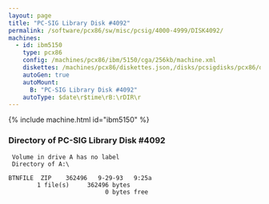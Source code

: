 ```yaml
---
layout: page
title: "PC-SIG Library Disk #4092"
permalink: /software/pcx86/sw/misc/pcsig/4000-4999/DISK4092/
machines:
  - id: ibm5150
    type: pcx86
    config: /machines/pcx86/ibm/5150/cga/256kb/machine.xml
    diskettes: /machines/pcx86/diskettes.json,/disks/pcsigdisks/pcx86/diskettes.json
    autoGen: true
    autoMount:
      B: "PC-SIG Library Disk #4092"
    autoType: $date\r$time\rB:\rDIR\r
---
```


{% include machine.html id="ibm5150" %}

### Directory of PC-SIG Library Disk #4092

     Volume in drive A has no label
     Directory of A:\

    BTNFILE  ZIP    362496   9-29-93   9:25a
            1 file(s)     362496 bytes
                               0 bytes free
